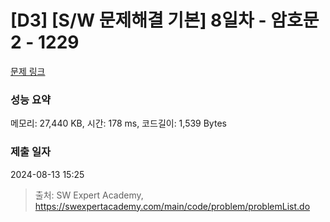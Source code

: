 # [D3] [S/W 문제해결 기본] 8일차 - 암호문2 - 1229 

[문제 링크](https://swexpertacademy.com/main/code/problem/problemDetail.do?contestProbId=AV14yIsqAHYCFAYD) 

### 성능 요약

메모리: 27,440 KB, 시간: 178 ms, 코드길이: 1,539 Bytes

### 제출 일자

2024-08-13 15:25



> 출처: SW Expert Academy, https://swexpertacademy.com/main/code/problem/problemList.do